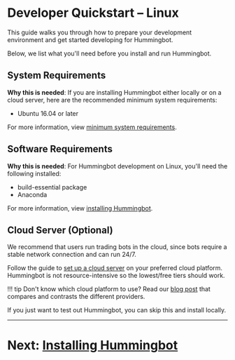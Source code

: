 # Developer Quickstart – Linux

This guide walks you through how to prepare your development environment and get started developing for Hummingbot.

Below, we list what you'll need before you install and run Hummingbot.

## System Requirements

**Why this is needed**: If you are installing Hummingbot either locally or on a cloud server, here are the recommended minimum system requirements:

- Ubuntu 16.04 or later

For more information, view [minimum system requirements](/installation/#minimum-system-requirements).

## Software Requirements

**Why this is needed**: For Hummingbot development on Linux, you'll need the following installed:

- build-essential package
- Anaconda

For more information, view [installing Hummingbot](/developers/gettingstarted/linux/1-installing).

## Cloud Server (Optional)

We recommend that users run trading bots in the cloud, since bots require a stable network connection and can run 24/7.

Follow the guide to [set up a cloud server](/installation/cloud) on your preferred cloud platform. Hummingbot is not resource-intensive so the lowest/free tiers should work.

!!! tip
    Don't know which cloud platform to use? Read our [blog post](https://www.hummingbot.io/blog/2019-06-cloud-providers/) that compares and contrasts the different providers.

If you just want to test out Hummingbot, you can skip this and install locally.

---
# Next: [Installing Hummingbot](/developers/gettingstarted/linux/1-installing)
